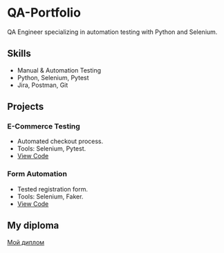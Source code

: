 # QA-Portfolio
QA Engineer specializing in automation testing with Python and Selenium.

## Skills
- Manual & Automation Testing
- Python, Selenium, Pytest
- Jira, Postman, Git

## Projects
### E-Commerce Testing
- Automated checkout process.
- Tools: Selenium, Pytest.
- [View Code](./selenium_test.py)

### Form Automation
- Tested registration form.
- Tools: Selenium, Faker.
- [View Code](./ecommerce-testingteststest_add_to_cart.py)

## My diploma

[Мой диплом](./diploma.pdf)
